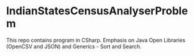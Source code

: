 # IndianStatesCensusAnalyserProblem
This repo contains program in CSharp. Emphasis on Java Open Libraries (OpenCSV and JSON) and Generics - Sort and Search.
